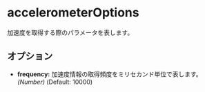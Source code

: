 accelerometerOptions
====================

加速度を取得する際のパラメータを表します。

オプション
-------

- __frequency:__ 加速度情報の取得頻度をミリセカンド単位で表します。 _(Number)_ (Default: 10000)